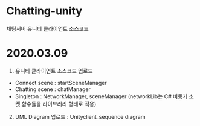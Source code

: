 # Chatting-unity
채팅서버 유니티 클라이언트 소스코드

# 2020.03.09
1. 유니티 클라이언트 소스코드 업로드
  - Connect scene : startSceneManager
  - Chatting scene : chatManager
  - Singleton : NetworkManager, sceneManager (networkLib는 C# 비동기 소켓 함수들을 라이브러리 형태로 적용)
2. UML Diagram 업로드 : Unityclient_sequence diagram
